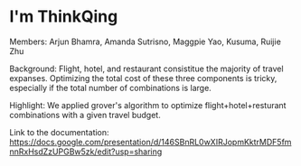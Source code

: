 # I'm ThinkQing

Members: Arjun Bhamra, Amanda Sutrisno, Maggpie Yao, Kusuma, Ruijie Zhu


Background:
Flight, hotel, and restaurant consistitue the majority of travel expanses. Optimizing the total cost of these three components is tricky, especially if the total number of combinations is large.

Highlight:
We applied grover's algorithm to optimize flight+hotel+resturant combinations with a given travel budget.

Link to the documentation:
https://docs.google.com/presentation/d/146SBnRL0wXIRJopmKktrMDF5fmnnRxHsdZzUPGBw5zk/edit?usp=sharing